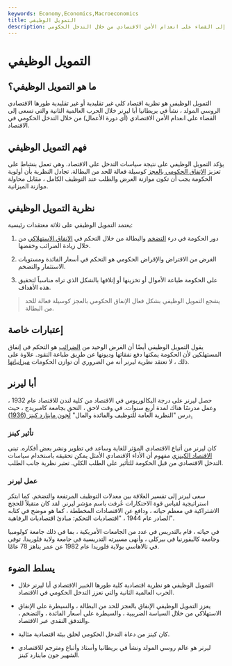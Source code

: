 ```yaml
---
keywords: Economy,Economics,Macroeconomics
title: التمويل الوظيفي
description: التمويل الوظيفي هو نظرية اقتصاد كلي غير تقليدية تسعى إلى القضاء على انعدام الأمن الاقتصادي من خلال التدخل الحكومي.
---
```


# التمويل الوظيفي
## ما هو التمويل الوظيفي؟

التمويل الوظيفي هو نظرية اقتصاد كلي غير تقليدية أو غير تقليدية طورها الاقتصادي الروسي المولد ، نشأ في بريطانيا أبا ليرنر خلال الحرب العالمية الثانية والتي تسعى إلى القضاء على انعدام الأمن الاقتصادي (أي دورة الأعمال) من خلال التدخل الحكومي في الاقتصاد.

## فهم التمويل الوظيفي

يؤكد التمويل الوظيفي على نتيجة سياسات التدخل على الاقتصاد. وهي تعمل بنشاط على تعزيز [الإنفاق الحكومي بالعجز](/deficit-spending) كوسيلة فعالة للحد من البطالة. تجادل النظرية بأن أولوية الحكومة يجب أن تكون موازنة العرض والطلب عند التوظيف الكامل ، مقابل محاولة موازنة الميزانية.

## نظرية التمويل الوظيفي

يعتمد التمويل الوظيفي على ثلاثة معتقدات رئيسية:

1. دور الحكومة في درء [التضخم](/inflation) والبطالة من خلال التحكم في [الإنفاق الاستهلاكي](/consumer-spending) من خلال زيادة الضرائب وخفضها.

1. الغرض من الاقتراض والإقراض الحكومي هو التحكم في أسعار الفائدة ومستويات الاستثمار والتضخم.

1. على الحكومة طباعة الأموال أو تخزينها أو إتلافها بالشكل الذي تراه مناسباً لتحقيق هذه الأهداف.

> يشجع التمويل الوظيفي بشكل فعال الإنفاق الحكومي بالعجز كوسيلة فعالة للحد من البطالة.

>

## إعتبارات خاصة

يقول التمويل الوظيفي أيضًا أن الغرض الوحيد من [الضرائب](/taxation) هو التحكم في إنفاق المستهلكين لأن الحكومة يمكنها دفع نفقاتها وديونها عن طريق طباعة النقود. علاوة على ذلك ، لا تعتقد نظرية ليرنر أنه من الضروري أن توازن الحكومات [ميزانياتها](/budget).

## أبا ليرنر

حصل ليرنر على درجة البكالوريوس في الاقتصاد من كلية لندن للاقتصاد عام 1932 ، وعمل مدرسًا هناك لمدة أربع سنوات. في وقت لاحق ، التحق بجامعة كامبريدج ، حيث درس "النظرية العامة للتوظيف والفائدة والمال" [لجون ماينارد كينز (1936).](/john_maynard_keynes)

### تأثير كينز

كان ليرنر من أتباع الاقتصادي المؤثر للغاية وساعد في تطوير ونشر بعض أفكاره. تبنى [الاقتصاد الكينزي](/keynesianeconomics) مفهوم أن الأداء الاقتصادي الأمثل يمكن تحقيقه باستخدام سياسات التدخل الاقتصادي من قبل الحكومة للتأثير على الطلب الكلي. تعتبر نظرية جانب الطلب.

### عمل ليرنر

سعى ليرنر إلى تفسير العلاقة بين معدلات التوظيف المرتفعة والتضخم. كما ابتكر استراتيجية لقياس قوة الاحتكارات عُرفت باسم مؤشر ليرنر. لقد كان متقبلاً للحجج الاشتراكية في معظم حياته ، ودافع عن الاقتصادات المخططة ، كما هو موضح في كتابه الصادر عام 1944 ، "اقتصاديات التحكم: مبادئ اقتصاديات الرفاهية".

في حياته ، قام بالتدريس في عدد من الجامعات الأمريكية ، بما في ذلك جامعة كولومبيا وجامعة كاليفورنيا في بيركلي ، وأنهى مسيرته التدريسية في جامعة ولاية فلوريدا. توفي في تالاهاسي بولاية فلوريدا عام 1982 عن عمر يناهز 78 عامًا.

## يسلط الضوء

- التمويل الوظيفي هو نظرية اقتصادية كلية طورها الخبير الاقتصادي أبا ليرنر خلال الحرب العالمية الثانية والتي تعزز التدخل الحكومي في الاقتصاد.

- يعزز التمويل الوظيفي الإنفاق بالعجز للحد من البطالة ، والسيطرة على الإنفاق الاستهلاكي من خلال السياسة الضريبية ، والسيطرة على أسعار الفائدة ، والتضخم ، والتدفق النقدي عبر الاقتصاد.

- كان كينز من دعاة التدخل الحكومي لخلق بيئة اقتصادية مثالية.

- ليرنر هو عالم روسي المولد ونشأ في بريطانيا وأستاذ وأتباع ومترجم للاقتصادي الشهير جون ماينارد كينز.

